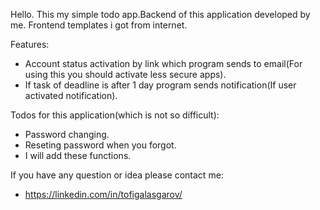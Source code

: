 
Hello. This my simple todo app.Backend of this application developed by me. Frontend templates i got from internet. 

Features:
- Account status activation by link which program sends to email(For using this you should activate less secure apps).
- If task of deadline is after 1 day program sends notification(If user activated notification).

Todos for this application(which is not so difficult):
- Password changing.
- Reseting password when you forgot.
- I will add these functions.

If you have any question or idea please contact me:
- https://linkedin.com/in/tofigalasgarov/ 

